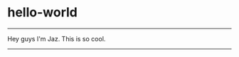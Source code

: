 # hello-world

*************************

Hey guys I'm Jaz. 
This is so cool.

**************************

